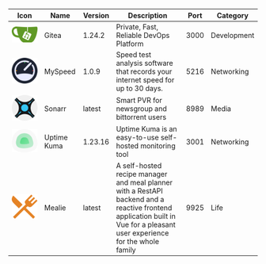 | Icon | Name | Version | Description | Port | Category |
|------|---------|-------------|------|----------|------|
| ![icon](https://raw.githubusercontent.com/Brandon-Roff/Nexterm-Apps/main/logos/Gitea.png) | Gitea | 1.24.2 | Private, Fast, Reliable DevOps Platform | 3000 | Development |
| ![icon](https://raw.githubusercontent.com/Brandon-Roff/Nexterm-Apps/main/logos/MySpeed.png) | MySpeed | 1.0.9 | Speed test analysis software that records your internet speed for up to 30 days. | 5216 | Networking |
| ![icon](https://raw.githubusercontent.com/Brandon-Roff/Nexterm-Apps/main/logos/Sonarr.png) | Sonarr | latest | Smart PVR for newsgroup and bittorrent users | 8989 | Media |
| ![icon](https://raw.githubusercontent.com/Brandon-Roff/Nexterm-Apps/main/logos/UptimeKuma.png) | Uptime Kuma | 1.23.16 | Uptime Kuma is an easy-to-use self-hosted monitoring tool | 3001 | Networking |
| ![icon](https://raw.githubusercontent.com/Brandon-Roff/Nexterm-Apps/main/logos/Mealie.png) | Mealie | latest | A self-hosted recipe manager and meal planner with a RestAPI backend and a reactive frontend application built in Vue for a pleasant user experience for the whole family | 9925 | Life |
